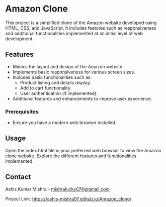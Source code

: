 
# Amazon Clone

This project is a simplified clone of the Amazon website developed using HTML, CSS, and JavaScript. It includes features such as responsiveness and additional functionalities implemented at an initial level of web development.

## Features

- Mimics the layout and design of the Amazon website.
- Implements basic responsiveness for various screen sizes.
- Includes basic functionalities such as:
  - Product listing and details display.
  - Add to cart functionality.
  - User authentication (if implemented).
- Additional features and enhancements to improve user experience.

### Prerequisites

- Ensure you have a modern web browser installed.


## Usage
Open the index.html file in your preferred web browser to view the Amazon clone website.
Explore the different features and functionalities implemented.

## Contact
Ashis Kumar Mishra - mishralucky074@gmail.com

Project Link: https://ashis-mishra07.github.io/Amazon_clone/
